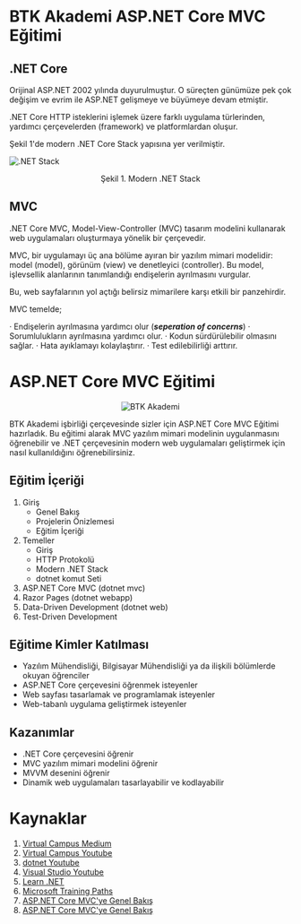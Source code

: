 # BTK Akademi ASP.NET Core MVC Eğitimi

## .NET Core

Orijinal ASP.NET 2002 yılında duyurulmuştur. O süreçten günümüze pek çok değişim ve evrim ile ASP.NET gelişmeye ve büyümeye devam etmiştir.

.NET Core HTTP isteklerini işlemek üzere farklı uygulama türlerinden, yardımcı çerçevelerden (framework) ve platformlardan oluşur.

Şekil 1'de modern .NET Core Stack yapısına yer verilmiştir.

![.NET Stack](https://miro.medium.com/v2/resize:fit:4800/format:webp/1*OuupQInFrqEPEyp5nP4ZsA.png)

<div align="center">
Şekil 1. Modern .NET Stack
</div>

## MVC

.NET Core MVC, Model-View-Controller (MVC) tasarım modelini kullanarak web uygulamaları oluşturmaya yönelik bir çerçevedir.

MVC, bir uygulamayı üç ana bölüme ayıran bir yazılım mimari modelidir: model (model), görünüm (view) ve denetleyici (controller). Bu model, işlevsellik alanlarının tanımlandığı endişelerin ayrılmasını vurgular.

Bu, web sayfalarının yol açtığı belirsiz mimarilere karşı etkili bir panzehirdir.

MVC temelde;

· Endişelerin ayrılmasına yardımcı olur (**_seperation of concerns_**)
· Sorumlulukların ayrılmasına yardımcı olur.
· Kodun sürdürülebilir olmasını sağlar.
· Hata ayıklamayı kolaylaştırır.
· Test edilebilirliği arttırır.

# ASP.NET Core MVC Eğitimi

<div align="center">

![BTK Akademi](https://assets-btkakademi-gov-tr.akamaized.net/api/service/v1/public/51/assets/logo.png?ts=1638523943546)

</div>

BTK Akademi işbirliği çerçevesinde sizler için ASP.NET Core MVC Eğitimi hazırladık. Bu eğitimi alarak MVC yazılım mimari modelinin uygulanmasını öğrenebilir ve .NET çerçevesinin modern web uygulamaları geliştirmek için nasıl kullanıldığını öğrenebilirsiniz.

## Eğitim İçeriği

1. Giriş
   - Genel Bakış
   - Projelerin Önizlemesi
   - Eğitim İçeriği
2. Temeller
   - Giriş
   - HTTP Protokolü
   - Modern .NET Stack
   - dotnet komut Seti
3. ASP.NET Core MVC (dotnet mvc)
4. Razor Pages (dotnet webapp)
5. Data-Driven Development (dotnet web)
6. Test-Driven Development

## Eğitime Kimler Katılması

- Yazılım Mühendisliği, Bilgisayar Mühendisliği ya da ilişkili bölümlerde okuyan öğrenciler
- ASP.NET Core çerçevesini öğrenmek isteyenler
- Web sayfası tasarlamak ve programlamak isteyenler
- Web-tabanlı uygulama geliştirmek isteyenler

## Kazanımlar

- .NET Core çerçevesini öğrenir
- MVC yazılım mimari modelini öğrenir
- MVVM desenini öğrenir
- Dinamik web uygulamaları tasarlayabilir ve kodlayabilir

# Kaynaklar

1. [Virtual Campus Medium](https://medium.com/@myvirtualcampus)
2. [Virtual Campus Youtube](youtube.com/@virtual.campus)
3. [dotnet Youtube](https://www.youtube.com/@dotnet)
4. [Visual Studio Youtube](https://www.youtube.com/@visualstudio)
5. [Learn .NET](https://dotnet.microsoft.com/en-us/learn)
6. [Microsoft Training Paths](https://learn.microsoft.com/en-us/training/browse/)
7. [ASP.NET Core MVC'ye Genel Bakış](https://learn.microsoft.com/tr-tr/aspnet/core/mvc/overview?view=aspnetcore-7.0)
8. [ASP.NET Core MVC'ye Genel Bakış](https://learn.microsoft.com/en-us/training/dotnet/?WT.mc_id=friends-0000-jamont)
